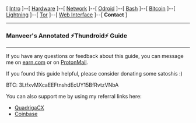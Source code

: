 [ [Intro](README.md) ]--[ [Hardware](thundroid_01_hardware.md) ]--[ [Network](thundroid_02_network.md) ]--[ [Odroid](thundroid_03_odroid.md) ]--[ [Bash](thundroid_04_bash.md) ]--[ [Bitcoin](thundroid_05_bitcoin.md) ]--[ [Lightning](thundroid_06_lnd.md) ]--[ [Tor](thundroid_07_tor.md) ]--[ [Web Interface](thundroid_08_webinterface.md) ]--[ **Contact** ]

--------
### Manveer's Annotated :zap:Thundroid:zap: Guide
--------

If you have any questions or feedback about this guide, you can message me on [earn.com](https://earn.com/manveer/referral/?a=q2zsrtda8fkd8adl) or on [ProtonMail](mailto:manveer.jarosz@pm.me).

If you found this guide helpful, please consider donating some satoshis :)

BTC: 3LtfxvMXcaEEFtnshdEcUY15BfRvtzVNbA

You can also support me by using my referral links here:

* [QuadrigaCX](https://www.quadrigacx.com/?ref=01quqw4ytv4vcjhkuvzhi0ng)
* [Coinbase](https://www.coinbase.com/join/583a90629ef1db7895bb2913)